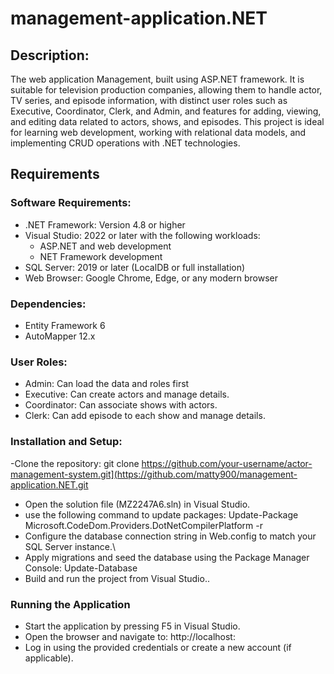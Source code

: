 # management-application.NET

## Description:
The web application Management, built using ASP.NET framework.  It is suitable for television production companies, allowing them to handle actor, TV series, and episode information, with distinct user roles such as Executive, Coordinator, Clerk, and Admin, and features for adding, viewing, and editing data related to actors, shows, and episodes. This project is ideal for learning web development, working with relational data models, and implementing CRUD operations with .NET technologies.


## Requirements 
### Software Requirements:
- .NET Framework: Version 4.8 or higher
- Visual Studio: 2022 or later with the following workloads:
   - ASP.NET and web development
   - NET Framework development
- SQL Server: 2019 or later (LocalDB or full installation)
- Web Browser: Google Chrome, Edge, or any modern browser



### Dependencies:
- Entity Framework 6
- AutoMapper 12.x

### User Roles:
- Admin: Can load the data and roles first
- Executive: Can create actors and manage details.
- Coordinator: Can associate shows with actors.
- Clerk: Can add episode to each show and manage details.

### Installation and Setup:
-Clone the repository:
git clone https://github.com/your-username/actor-management-system.git](https://github.com/matty900/management-application.NET.git
- Open the solution file (MZ2247A6.sln) in Visual Studio.
- use the following command to update packages: Update-Package Microsoft.CodeDom.Providers.DotNetCompilerPlatform -r
- Configure the database connection string in Web.config to match your SQL Server instance.\
- Apply migrations and seed the database using the Package Manager Console: Update-Database
- Build and run the project from Visual Studio..

### Running the Application
- Start the application by pressing F5 in Visual Studio.
- Open the browser and navigate to: http://localhost:<port>
- Log in using the provided credentials or create a new account (if applicable).


